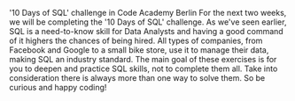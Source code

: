'10 Days of SQL' challenge in Code Academy Berlin For the next two weeks, we will be completing the '10 Days of SQL' challenge. As we've seen earlier, SQL is a need-to-know skill for Data Analysts and having a good command of it highers the chances of being hired. All types of companies, from Facebook and Google to a small bike store, use it to manage their data, making SQL an industry standard. The main goal of these exercises is for you to deepen and practice SQL skills, not to complete them all. Take into consideration there is always more than one way to solve them. So be curious and happy coding!
